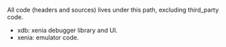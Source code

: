 All code (headers and sources) lives under this path, excluding third_party code.

* xdb: xenia debugger library and UI.
* xenia: emulator code.
